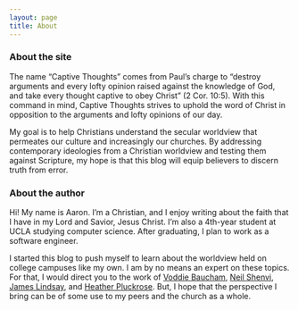 ```yaml
---
layout: page
title: About
---
```


### About the site

The name “Captive Thoughts” comes from Paul’s charge to “destroy arguments and every lofty opinion raised against the knowledge of God, and take every thought captive to obey Christ” (2 Cor. 10:5). With this command in mind, Captive Thoughts strives to uphold the word of Christ in opposition to the arguments and lofty opinions of our day. 

My goal is to help Christians understand the secular worldview that permeates our culture and increasingly our churches. By addressing contemporary ideologies from a Christian worldview and testing them against Scripture, my hope is that this blog will equip believers to discern truth from error.

### About the author

Hi! My name is Aaron. I’m a Christian, and I enjoy writing about the faith that I have in my Lord and Savior, Jesus Christ. I’m also a 4th-year student at UCLA studying computer science. After graduating, I plan to work as a software engineer. 

I started this blog to push myself to learn about the worldview held on college campuses like my own. I am by no means an expert on these topics. For that, I would direct you to the work of [Voddie Baucham](https://www.voddiebaucham.org/), [Neil Shenvi](https://shenviapologetics.com/), [James Lindsay](https://newdiscourses.com/author/jameslindsay/), and [Heather Pluckrose](https://newdiscourses.com/author/helen-pluckrose/). But, I hope that the perspective I bring can be of some use to my peers and the church as a whole.
